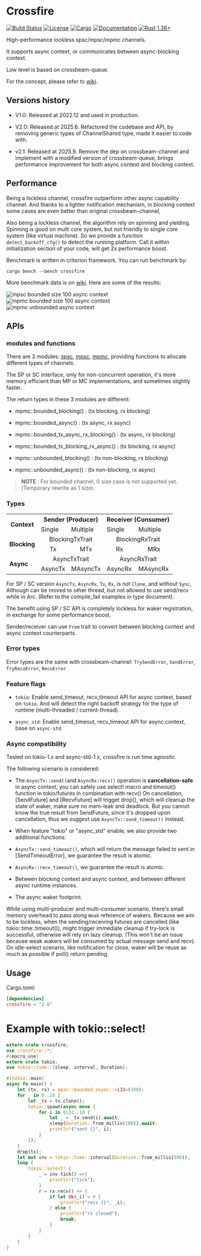 # Crossfire

[![Build Status](https://github.com/frostyplanet/crossfire-rs/workflows/Rust/badge.svg)](
https://github.com/frostyplanet/crossfire-rs/actions)
[![License](https://img.shields.io/badge/license-MIT%20OR%20Apache--2.0-blue.svg)](
https://github.com/qignstor/crossfire-rs#license)
[![Cargo](https://img.shields.io/crates/v/crossfire.svg)](
https://crates.io/crates/crossfire)
[![Documentation](https://docs.rs/crossfire/badge.svg)](
https://docs.rs/crossfire)
[![Rust 1.36+](https://img.shields.io/badge/rust-1.36+-lightgray.svg)](
https://www.rust-lang.org)

High-performance lockless spsc/mpsc/mpmc channels.

It supports async context, or communicates between async-blocking context.

Low level is based on crossbeam-queue.

For the concept, please refer to [wiki](https://github.com/frostyplanet/crossfire-rs/wiki).

## Versions history

* V1.0: Released at 2022.12 and used in production.

* V2.0: Released at 2025.6. Refactored the codebase and API,
by removing generic types of ChannelShared type, made it easier to code with.

* v2.1: Released at 2025.9. Remove the dep on crossbeam-channel and
implement with a modified version of crossbeam-queue, brings performance
improvement for both async context and blocking context.

## Performance

Being a lockless channel, crossfire outperform other async capability channel.
And thanks to a lighter notification mechanism, in blocking context some cases are even
better than original crossbeam-channel,

Also being a lockless channel, the algorithm rely on spinning and yielding. Spinning is good on
multi core system, but not friendly to single core system (like virtual machine).
So we provide a function `detect_backoff_cfg()` to detect the running platform.
Call it within initialization section of your code, will get 2x performance boost.

Benchmark is written in criterion framework. You can run benchmark by:

```
cargo bench --bench crossfire
```

More benchmark data is on [wiki](https://github.com/frostyplanet/crossfire-rs/wiki/benchmark-v2.0.14-2025%E2%80%9008%E2%80%9003). Here are some of the results:

<img src="https://github.com/frostyplanet/crossfire-rs/wiki/images/benchmark-2.0.14-2025-08-03/mpsc_size_100_async.png" alt="mpsc bounded size 100 async context">

<img src="https://github.com/frostyplanet/crossfire-rs/wiki/images/benchmark-2.0.14-2025-08-03/mpmc_size_100_async.png" alt="mpmc bounded size 100 async context">

<img src="https://github.com/frostyplanet/crossfire-rs/wiki/images/benchmark-2.0.14-2025-08-03/mpmc_unbounded_async.png" alt="mpmc unbounded async context">


## APIs

### modules and functions

There are 3 modules: [spsc](https://docs.rs/crossfire/latest/crossfire/spsc/index.html), [mpsc](https://docs.rs/crossfire/latest/crossfire/mpsc/index.html), [mpmc](https://docs.rs/crossfire/latest/crossfire/mpmc/index.html), providing functions to allocate different types of channels.

The SP or SC interface, only for non-concurrent operation, it's more memory efficient than MP or MC implementations, and sometimes slightly faster.

The return types in these 3 modules are different:

* mpmc::bounded_blocking() : (tx blocking, rx blocking)

* mpmc::bounded_async() :  (tx async, rx async)

* mpmc::bounded_tx_async_rx_blocking() : (tx async, rx blocking)

* mpmc::bounded_tx_blocking_rx_async() : (tx blocking, rx async)

* mpmc::unbounded_blocking() : (tx non-blocking, rx blocking)

* mpmc::unbounded_async() : (tx non-blocking, rx async)


> **NOTE** :  For bounded channel, 0 size case is not supported yet. (Temporary rewrite as 1 size).

### Types

<table align="center" cellpadding="30">
<tr> <th rowspan="2"> Context </th><th colspan="2" align="center"> Sender (Producer) </th> <th colspan="2" align="center"> Receiver (Consumer) </th> </tr>
<tr> <td> Single </td> <td> Multiple </td><td> Single </td><td> Multiple </td></tr>
<tr><td rowspan="2"> <b>Blocking</b> </td>
<td colspan="2" align="center"> BlockingTxTrait </td>
<td colspan="2" align="center"> BlockingRxTrait </td></tr>
<tr>
<td align="center">Tx </td>
<td align="center">MTx</td>
<td align="center">Rx</td>
<td align="center">MRx</td> </tr>

<tr><td rowspan="2"><b>Async</b></td>
<td colspan="2" align="center">AsyncTxTrait</td>
<td colspan="2" align="center">AsyncRxTrait</td></tr>
<tr>
<td>AsyncTx</td>
<td>MAsyncTx</td>
<td>AsyncRx</td>
<td>MAsyncRx</td></tr>

</table>

For SP / SC version `AsyncTx`, `AsyncRx`, `Tx`, `Rx`, is not `Clone`, and without `Sync`,
Although can be moved to other thread, but not allowed to use send/recv while in Arc.
(Refer to the compile_fail examples in type document).

The benefit using SP / SC API is completely lockless for waker registration, in exchange for some performance boost.

Sender/receiver can use `From` trait to convert between blocking context and async context
counterparts.

### Error types

Error types are the same with crossbeam-channel:  `TrySendError`, `SendError`, `TryRecvError`, `RecvError`

### Feature flags

 - `tokio`: Enable send_timeout, recv_timeout API for async context, based on `tokio`. And will
 detect the right backoff strategy for the type of runtime (multi-threaded / current-thread).

- `async_std`: Enable send_timeout, recv_timeout API for async context, base on `async-std`.

### Async compatibility

Tested on tokio-1.x and async-std-1.x, crossfire is run time agnostic.

The following scenario is considered:

* The `AsyncTx::send()`and `AsyncRx:recv()` operation is **cancellation-safe** in async context,
you can safely use select! macro and timeout() function in tokio/futures in combination with recv()
 On cancellation, [SendFuture] and [RecvFuture] will trigget drop(), which will cleanup the state of waker,
make sure no mem-leak and deadlock.
But you cannot know the true result from SendFuture, since it's dropped
upon cancellation, thus we suggest use `AsyncTx::send_timeout()` instead.

* When feature "tokio" or "async_std" enable, we also provide two additional functions:

- `AsyncTx::send_timeout()`, which will return the message failed to sent in
[SendTimeoutError], we guarantee the result is atomic.

- `AsyncRx::recv_timeout()`, we guarantee the result is atomic.

* Between blocking context and async context, and between different async runtime instances.

* The async waker footprint.

While using multi-producer and multi-consumer scenario, there's small memory overhead to pass along `Weak`
reference of wakers.
Because we aim to be lockless, when the sending/receiving futures are cancelled (like tokio::time::timeout()),
might trigger immediate cleanup if try-lock is successful, otherwise will rely on lazy cleanup.
(This won't be an issue because weak wakers will be consumed by actual message send and recv).
On idle-select scenario, like notification for close, waker will be reuse as much as possible
if poll() return pending.

## Usage

Cargo.toml:
```toml
[dependencies]
crossfire = "2.0"
```

# Example with tokio::select!

```rust
extern crate crossfire;
use crossfire::*;
#[macro_use]
extern crate tokio;
use tokio::time::{sleep, interval, Duration};

#[tokio::main]
async fn main() {
    let (tx, rx) = mpsc::bounded_async::<i32>(100);
    for _ in 0..10 {
        let _tx = tx.clone();
        tokio::spawn(async move {
            for i in 0i32..10 {
                let _ = _tx.send(i).await;
                sleep(Duration::from_millis(100)).await;
                println!("sent {}", i);
            }
        });
    }
    drop(tx);
    let mut inv = tokio::time::interval(Duration::from_millis(500));
    loop {
        tokio::select! {
            _ = inv.tick() =>{
                println!("tick");
            }
            r = rx.recv() => {
                if let Ok(_i) = r {
                    println!("recv {}", _i);
                } else {
                    println!("rx closed");
                    break;
                }
            }
        }
    }
}
```
